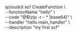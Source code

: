 
qcloudcli scf CreateFunction \\\
--functionName "hello" \\\
--code "@$(zip -r - * |base64)" \\\
--handler "hello.main_handler" \\\
--description "my first scf"